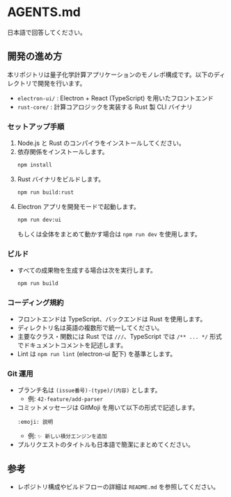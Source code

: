 # AGENTS.md

日本語で回答してください。

## 開発の進め方

本リポジトリは量子化学計算アプリケーションのモノレポ構成です。以下のディレクトリで開発を行います。

- `electron-ui/` : Electron + React (TypeScript) を用いたフロントエンド
- `rust-core/` : 計算コアロジックを実装する Rust 製 CLI バイナリ

### セットアップ手順

1. Node.js と Rust のコンパイラをインストールしてください。
2. 依存関係をインストールします。
   ```bash
   npm install
   ```
3. Rust バイナリをビルドします。
   ```bash
   npm run build:rust
   ```
4. Electron アプリを開発モードで起動します。
   ```bash
   npm run dev:ui
   ```
   もしくは全体をまとめて動かす場合は `npm run dev` を使用します。

### ビルド

- すべての成果物を生成する場合は次を実行します。
  ```bash
  npm run build
  ```

### コーディング規約

- フロントエンドは TypeScript、バックエンドは Rust を使用します。
- ディレクトリ名は英語の複数形で統一してください。
- 主要なクラス・関数には Rust では `///`、TypeScript では `/** ... */` 形式でドキュメントコメントを記述します。
- Lint は `npm run lint` (electron-ui 配下) を基準とします。

### Git 運用

- ブランチ名は `(issue番号)-(type)/(内容)` とします。
  - 例: `42-feature/add-parser`
- コミットメッセージは GitMoji を用いて以下の形式で記述します。
  ```
  :emoji: 説明
  ```
  - 例: `✨ 新しい積分エンジンを追加`
- プルリクエストのタイトルも日本語で簡潔にまとめてください。

## 参考

- レポジトリ構成やビルドフローの詳細は `README.md` を参照してください。
